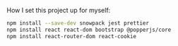 How I set this project up for myself:
```bash
npm install --save-dev snowpack jest prettier
npm install react react-dom bootstrap @popperjs/core
npm install react-router-dom react-cookie
```
